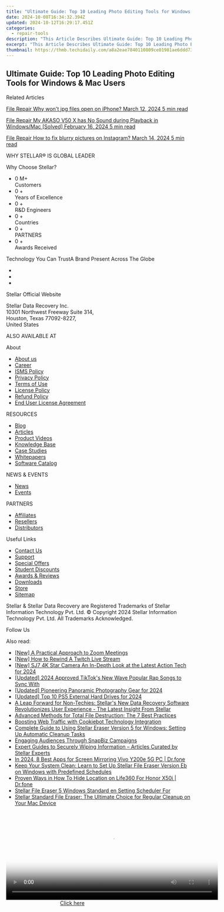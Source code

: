 ```yaml
---
title: "Ultimate Guide: Top 10 Leading Photo Editing Tools for Windows & Mac Users"
date: 2024-10-08T16:34:32.394Z
updated: 2024-10-12T16:29:17.451Z
categories:
  - repair-tools
description: "This Article Describes Ultimate Guide: Top 10 Leading Photo Editing Tools for Windows & Mac Users"
excerpt: "This Article Describes Ultimate Guide: Top 10 Leading Photo Editing Tools for Windows & Mac Users"
thumbnail: https://thmb.techidaily.com/a8a2eae7840110809ce01981ae6ddd7381e7680b0d93e29805eecd4b92108f79.jpg
---
```


## Ultimate Guide: Top 10 Leading Photo Editing Tools for Windows & Mac Users

Related Articles

[File Repair  Why won't jpg files open on iPhone? March 12, 2024  5 min read](https://tools.techidaily.com/stellardata-recovery/buy-now/)

[File Repair  My AKASO V50 X has No Sound during Playback in Windows/Mac \[Solved\] February 16, 2024  5 min read ](https://tools.techidaily.com/stellardata-recovery/buy-now/)

[File Repair  How to fix blurry pictures on Instagram? March 14, 2024  5 min read](https://tools.techidaily.com/stellardata-recovery/buy-now/)

 WHY STELLAR® IS GLOBAL LEADER

 Why Choose Stellar?

* 0  M+  
Customers
* 0 +  
Years of Excellence
* 0 +  
R&D Engineers
* 0 +  
Countries
* 0 +  
PARTNERS
* 0 +  
Awards Received

 Technology You Can TrustA Brand Present Across The Globe

* [](https://www.stellarinfo.com/images/v7/ISO-27001-2013-Certificate.pdf)
* [](https://www.stellarinfo.com/images/v7/ISO-9001-2008Certificate.pdf)
* [](https://tools.techidaily.com/stellardata-recovery/buy-now/)

 Stellar Official Website

 Stellar Data Recovery Inc.  
 10301 Northwest Freeway Suite 314,  
 Houston, Texas 77092-8227,  
 United States

 ALSO AVAILABLE AT

 About

* [About us](https://tools.techidaily.com/stellardata-recovery/buy-now/)
* [Career](https://tools.techidaily.com/stellardata-recovery/buy-now/)
* [ISMS Policy](https://tools.techidaily.com/stellardata-recovery/buy-now/)
* [Privacy Policy](https://tools.techidaily.com/stellardata-recovery/buy-now/)
* [Terms of Use](https://tools.techidaily.com/stellardata-recovery/buy-now/)
* [License Policy](https://www.stellarinfo.com/software-licensing-usage.php)
* [Refund Policy](https://tools.techidaily.com/stellardata-recovery/buy-now/)
* [End User License Agreement](https://tools.techidaily.com/stellardata-recovery/buy-now/)

 RESOURCES

* [Blog](https://tools.techidaily.com/stellardata-recovery/buy-now/)
* [Articles](https://tools.techidaily.com/stellardata-recovery/buy-now/)
* [Product Videos](https://tools.techidaily.com/stellardata-recovery/buy-now/)
* [Knowledge Base](https://tools.techidaily.com/stellardata-recovery/buy-now/)
* [Case Studies](https://tools.techidaily.com/stellardata-recovery/buy-now/)
* [Whitepapers](https://tools.techidaily.com/stellardata-recovery/buy-now/)
* [Software Catalog](https://tools.techidaily.com/stellardata-recovery/buy-now/)

 NEWS & EVENTS

* [News](https://tools.techidaily.com/stellardata-recovery/buy-now/)
* [Events](https://www.stellarinfo.com/affiliate-summit/affiliate-summit.php)

 PARTNERS

* [Affiliates](https://tools.techidaily.com/stellardata-recovery/buy-now/)
* [Resellers](https://tools.techidaily.com/stellardata-recovery/buy-now/)
* [Distributors](https://tools.techidaily.com/stellardata-recovery/buy-now/)

 Useful Links

* [Contact Us](https://www.stellarinfo.com/contact/contact-us.php)
* [Support](https://tools.techidaily.com/stellardata-recovery/buy-now/)
* [Special Offers](https://tools.techidaily.com/stellardata-recovery/buy-now/)
* [Student Discounts](https://www.stellarinfo.com/student-discount/)
* [Awards & Reviews](https://tools.techidaily.com/stellardata-recovery/buy-now/)
* [Downloads](https://www.stellarinfo.com/download.php)
* [Store](https://tools.techidaily.com/stellardata-recovery/buy-now/)
* [Sitemap](https://www.stellarinfo.com/sitemap.php)

 Stellar & Stellar Data Recovery are Registered Trademarks of Stellar Information Technology Pvt. Ltd. © Copyright 2024 Stellar Information Technology Pvt. Ltd. All Trademarks Acknowledged.

Follow Us [](https://www.facebook.com/stellardata) [](https://twitter.com/stellarinfo) [](https://www.linkedin.com/company/stellardatarecovery/) [](https://www.youtube.com/c/stellardatarecovery)

<ins class="adsbygoogle"
     style="display:block"
     data-ad-format="autorelaxed"
     data-ad-client="ca-pub-7571918770474297"
     data-ad-slot="1223367746"></ins>

<ins class="adsbygoogle"
     style="display:block"
     data-ad-client="ca-pub-7571918770474297"
     data-ad-slot="8358498916"
     data-ad-format="auto"
     data-full-width-responsive="true"></ins>

<span class="atpl-alsoreadstyle">Also read:</span>
<div><ul>
<li><a href="https://extra-information.techidaily.com/new-a-practical-approach-to-zoom-meetings/"><u>[New] A Practical Approach to Zoom Meetings</u></a></li>
<li><a href="https://fox-access.techidaily.com/new-how-to-rewind-a-twitch-live-stream/"><u>[New] How to Rewind A Twitch Live Stream</u></a></li>
<li><a href="https://fox-access.techidaily.com/new-sj7-4k-star-camera-an-in-depth-look-at-the-latest-action-tech-for-2024/"><u>[New] SJ7 4K Star Camera An In-Depth Look at the Latest Action Tech for 2024</u></a></li>
<li><a href="https://tiktok-videos.techidaily.com/updated-2024-approved-tiktoks-new-wave-popular-rap-songs-to-sync-with/"><u>[Updated] 2024 Approved TikTok's New Wave Popular Rap Songs to Sync With</u></a></li>
<li><a href="https://fox-http.techidaily.com/updated-pioneering-panoramic-photography-gear-for-2024/"><u>[Updated] Pioneering Panoramic Photography Gear for 2024</u></a></li>
<li><a href="https://video-screen-grab.techidaily.com/updated-top-10-ps5-external-hard-drives-for-2024/"><u>[Updated] Top 10 PS5 External Hard Drives for 2024</u></a></li>
<li><a href="https://data-safeguard.techidaily.com/a-leap-forward-for-non-techies-stellars-new-data-recovery-software-revolutionizes-user-experience-the-latest-insight-from-stellar/"><u>A Leap Forward for Non-Techies: Stellar's New Data Recovery Software Revolutionizes User Experience - The Latest Insight From Stellar</u></a></li>
<li><a href="https://data-safeguard.techidaily.com/advanced-methods-for-total-file-destruction-the-7-best-practices/"><u>Advanced Methods for Total File Destruction: The 7 Best Practices</u></a></li>
<li><a href="https://data-safeguard.techidaily.com/boosting-web-traffic-with-cookiebot-technology-integration/"><u>Boosting Web Traffic with Cookiebot Technology Integration</u></a></li>
<li><a href="https://data-safeguard.techidaily.com/complete-guide-to-using-stellar-eraser-version-5-for-windows-setting-up-automatic-cleanup-tasks/"><u>Complete Guide to Using Stellar Eraser Version 5 for Windows: Setting Up Automatic Cleanup Tasks</u></a></li>
<li><a href="https://tiktok-clips.techidaily.com/engaging-audiences-through-snapbiz-campaigns/"><u>Engaging Audiences Through SnapBiz Campaigns</u></a></li>
<li><a href="https://data-safeguard.techidaily.com/expert-guides-to-securely-wiping-information-articles-curated-by-stellar-experts/"><u>Expert Guides to Securely Wiping Information – Articles Curated by Stellar Experts</u></a></li>
<li><a href="https://screen-mirror.techidaily.com/in-2024-8-best-apps-for-screen-mirroring-vivo-y200e-5g-pc-drfone-by-drfone-android/"><u>In 2024, 8 Best Apps for Screen Mirroring Vivo Y200e 5G PC | Dr.fone</u></a></li>
<li><a href="https://data-safeguard.techidaily.com/keep-your-system-clean-learn-to-set-up-stellar-file-eraser-version-eb-on-windows-with-predefined-schedules/"><u>Keep Your System Clean: Learn to Set Up Stellar File Eraser Version Eb on Windows with Predefined Schedules</u></a></li>
<li><a href="https://review-topics.techidaily.com/proven-ways-in-how-to-hide-location-on-life360-for-honor-x50i-drfone-by-drfone-virtual-android/"><u>Proven Ways in How To Hide Location on Life360 For Honor X50i | Dr.fone</u></a></li>
<li><a href="https://data-safeguard.techidaily.com/stellar-file-eraser-5-windows-standard-en-setting-scheduler-for/"><u>Stellar File Eraser 5 Windows Standard en Setting Scheduler For</u></a></li>
<li><a href="https://data-safeguard.techidaily.com/stellar-standard-file-eraser-the-ultimate-choice-for-regular-cleanup-on-your-mac-device/"><u>Stellar Standard File Eraser: The Ultimate Choice for Regular Cleanup on Your Mac Device</u></a></li>
</ul></div>

<!-- affiliate ads begin -->
<span id="1983475">
					<video width="576" height="240" style="cursor:pointer"
           poster="//a.impactradius-go.com/display-clicktoplayimage/1983475.png"
           onclick="if(!this.playClicked){this.play();this.setAttribute('controls',true);this.playClicked=true;}">
	   <source src="//a.impactradius-go.com/display-ad/22993-1983475">
	   <img src="//a.impactradius-go.com/display-clicktoplayimage/1983475.png" style="border: none; height: 100%; width: 100%; object-fit: contain">
	</video>
	<div style="width:360px;text-align:center"><a href="javascript:window.open(decodeURIComponent('https%3A%2F%2Fhomestyler.sjv.io%2Fc%2F5597632%2F1983475%2F22993'), '_blank');void(0);">Click here</a></div>
</span>
<img height="0" width="0" src="https://imp.pxf.io/i/5597632/1983475/22993" style="position:absolute;visibility:hidden;" border="0" />
<!-- affiliate ads end -->

